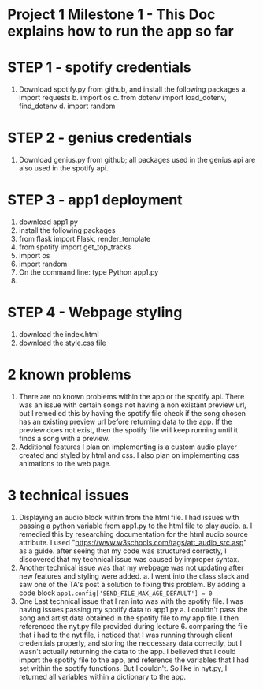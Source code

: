 # Project 1 Milestone 1 - This Doc explains how to run the app so far

# STEP 1 - spotify credentials
1. Download spotify.py from github, and install the following packages
 a. import requests
 b. import os
 c. from dotenv import load_dotenv, find_dotenv
 d. import random
# STEP 2 - genius credentials
1. Download genius.py from github; all packages used in the genius api are also used in the spotify api.
# STEP 3 - app1 deployment
1. download app1.py
2. install the following packages
3. from flask import Flask, render_template
4. from spotify import get_top_tracks
5. import os
6. import random
7. On the command line: type Python app1.py
8. 
# STEP 4 - Webpage styling
1. download the index.html
2. download the style.css file

# 2 known problems
1. There are no known problems within the app or the spotify api. There was an issue with certain songs not having a non existant preview url, but I remedied this by having the spotify file check if the song chosen has an existing preview url before returning data to the app. If the preview does not exist, then the spotify file will keep running until it finds a song with a preview.
2. Additional features I plan on implementing is a custom audio player created and styled by html and css. I also plan on implementing css animations to the web page.


# 3 technical issues
1. Displaying an audio block within from the html file. I had issues with passing a python variable from app1.py to the html file to play audio. 
 a. I remedied this by researching documentation for the html audio source attribute. I used "https://www.w3schools.com/tags/att_audio_src.asp" as a guide. after seeing that my code was structured correctly, I discovered that my technical issue was caused by improper syntax. 
2. Another technical issue was that my webpage was not updating after new features and styling were added.
 a. I went into the class slack and saw one of the TA's post a solution to fixing this problem. By adding a code block ``` app1.config['SEND_FILE_MAX_AGE_DEFAULT'] = 0   ```
3. One Last technical issue that I ran into was with the spotify file. I was having issues passing my spotify data to app1.py 
 a. I couldn't pass the song and artist data obtained in the spotify file to my app file. I then referenced the nyt.py file provided during lecture 6. comparing the file that i had to the nyt file, i noticed that I was running through client credentials properly, and storing the neccessary data correctly, but I wasn't actually returning the data to the app. I believed that i could import the spotify file to the app, and reference the variables that I had set within the spotify functions. But I couldn't. So like in nyt.py, I returned all variables within a dictionary to the app.